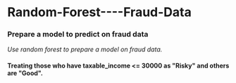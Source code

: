# Random-Forest----Fraud-Data

### Prepare a model to predict on fraud data


*Use random forest to prepare a model on fraud data.*

#### Treating those who have taxable_income <= 30000 as "Risky" and others are "Good".
